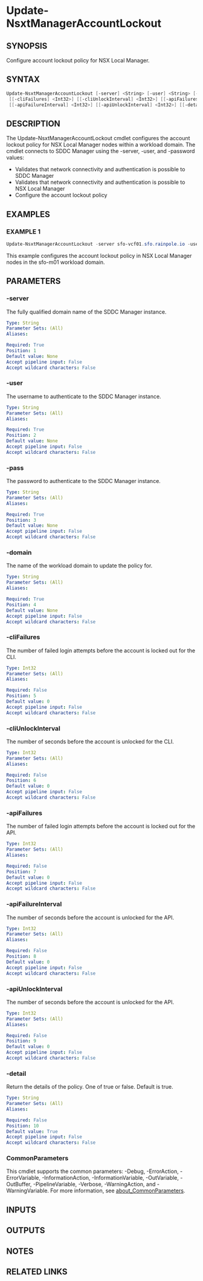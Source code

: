 # Update-NsxtManagerAccountLockout

## SYNOPSIS

Configure account lockout policy for NSX Local Manager.

## SYNTAX

```powershell
Update-NsxtManagerAccountLockout [-server] <String> [-user] <String> [-pass] <String> [-domain] <String>
 [[-cliFailures] <Int32>] [[-cliUnlockInterval] <Int32>] [[-apiFailures] <Int32>]
 [[-apiFailureInterval] <Int32>] [[-apiUnlockInterval] <Int32>] [[-detail] <String>] [<CommonParameters>]
```

## DESCRIPTION

The Update-NsxtManagerAccountLockout cmdlet configures the account lockout policy for NSX Local Manager nodes within
a workload domain.
The cmdlet connects to SDDC Manager using the -server, -user, and -password values:

- Validates that network connectivity and authentication is possible to SDDC Manager
- Validates that network connectivity and authentication is possible to NSX Local Manager
- Configure the account lockout policy

## EXAMPLES

### EXAMPLE 1

```powershell
Update-NsxtManagerAccountLockout -server sfo-vcf01.sfo.rainpole.io -user administrator@vsphere.local -pass VMw@re1! -domain sfo-m01 -cliFailures 5 -cliUnlockInterval 900 -apiFailures 5 -apiFailureInterval 120 -apiUnlockInterval 900
```

This example configures the account lockout policy in NSX Local Manager nodes in the sfo-m01 workload domain.

## PARAMETERS

### -server

The fully qualified domain name of the SDDC Manager instance.

```yaml
Type: String
Parameter Sets: (All)
Aliases:

Required: True
Position: 1
Default value: None
Accept pipeline input: False
Accept wildcard characters: False
```

### -user

The username to authenticate to the SDDC Manager instance.

```yaml
Type: String
Parameter Sets: (All)
Aliases:

Required: True
Position: 2
Default value: None
Accept pipeline input: False
Accept wildcard characters: False
```

### -pass

The password to authenticate to the SDDC Manager instance.

```yaml
Type: String
Parameter Sets: (All)
Aliases:

Required: True
Position: 3
Default value: None
Accept pipeline input: False
Accept wildcard characters: False
```

### -domain

The name of the workload domain to update the policy for.

```yaml
Type: String
Parameter Sets: (All)
Aliases:

Required: True
Position: 4
Default value: None
Accept pipeline input: False
Accept wildcard characters: False
```

### -cliFailures

The number of failed login attempts before the account is locked out for the CLI.

```yaml
Type: Int32
Parameter Sets: (All)
Aliases:

Required: False
Position: 5
Default value: 0
Accept pipeline input: False
Accept wildcard characters: False
```

### -cliUnlockInterval

The number of seconds before the account is unlocked for the CLI.

```yaml
Type: Int32
Parameter Sets: (All)
Aliases:

Required: False
Position: 6
Default value: 0
Accept pipeline input: False
Accept wildcard characters: False
```

### -apiFailures

The number of failed login attempts before the account is locked out for the API.

```yaml
Type: Int32
Parameter Sets: (All)
Aliases:

Required: False
Position: 7
Default value: 0
Accept pipeline input: False
Accept wildcard characters: False
```

### -apiFailureInterval

The number of seconds before the account is unlocked for the API.

```yaml
Type: Int32
Parameter Sets: (All)
Aliases:

Required: False
Position: 8
Default value: 0
Accept pipeline input: False
Accept wildcard characters: False
```

### -apiUnlockInterval

The number of seconds before the account is unlocked for the API.

```yaml
Type: Int32
Parameter Sets: (All)
Aliases:

Required: False
Position: 9
Default value: 0
Accept pipeline input: False
Accept wildcard characters: False
```

### -detail

Return the details of the policy.
One of true or false.
Default is true.

```yaml
Type: String
Parameter Sets: (All)
Aliases:

Required: False
Position: 10
Default value: True
Accept pipeline input: False
Accept wildcard characters: False
```

### CommonParameters

This cmdlet supports the common parameters: -Debug, -ErrorAction, -ErrorVariable, -InformationAction, -InformationVariable, -OutVariable, -OutBuffer, -PipelineVariable, -Verbose, -WarningAction, and -WarningVariable. For more information, see [about_CommonParameters](http://go.microsoft.com/fwlink/?LinkID=113216).

## INPUTS

## OUTPUTS

## NOTES

## RELATED LINKS
